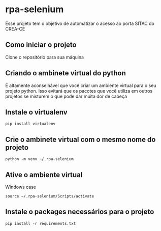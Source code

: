 # rpa-selenium

Esse projeto tem o objetivo de automatizar o acesso ao porta SITAC do CREA-CE

## Como iniciar o projeto
Clone o repositório para sua máquina

## Criando o ambinete virtual do python
É altamente aconselhável que você criar um ambiente virtual para o seu projeto python.
Isso evitará que os pacotes que você utiliza em outros projetos se misturem o que pode dar 
muita dor de cabeça
## Instale o virtualenv
```
pip install virtualenv
```
## Crie o ambinete virtual com o mesmo nome do projeto
```
python -m venv ~/.rpa-selenium
```
## Ative o ambiente virtual
Windows case
```
source ~/.rpa-selenium/Scripts/activate
```
## Instale o packages necessários para o projeto
```
pip install -r requirements.txt
```



